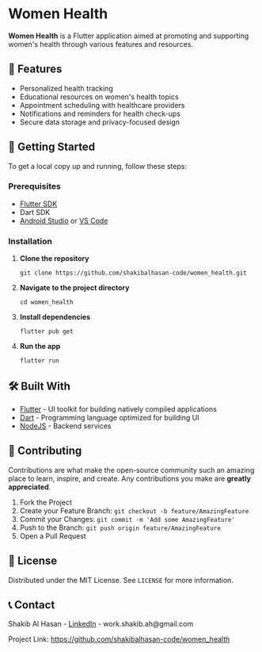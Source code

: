 <!DOCTYPE html>
<html lang="en">
<head>
  <meta charset="UTF-8">
  <title>Women Health App</title>
</head>
<body>

<h1>Women Health</h1>

<p><strong>Women Health</strong> is a Flutter application aimed at promoting and supporting women's health through various features and resources.</p>

<h2>🧰 Features</h2>
<ul>
  <li>Personalized health tracking</li>
  <li>Educational resources on women's health topics</li>
  <li>Appointment scheduling with healthcare providers</li>
  <li>Notifications and reminders for health check-ups</li>
  <li>Secure data storage and privacy-focused design</li>
</ul>

<h2>🚀 Getting Started</h2>
<p>To get a local copy up and running, follow these steps:</p>

<h3>Prerequisites</h3>
<ul>
  <li><a href="https://flutter.dev/docs/get-started/install">Flutter SDK</a></li>
  <li>Dart SDK</li>
  <li><a href="https://developer.android.com/studio">Android Studio</a> or <a href="https://code.visualstudio.com/">VS Code</a></li>
</ul>

<h3>Installation</h3>
<ol>
  <li><strong>Clone the repository</strong>
    <pre><code>git clone https://github.com/shakibalhasan-code/women_health.git</code></pre>
  </li>
  <li><strong>Navigate to the project directory</strong>
    <pre><code>cd women_health</code></pre>
  </li>
  <li><strong>Install dependencies</strong>
    <pre><code>flutter pub get</code></pre>
  </li>
  <li><strong>Run the app</strong>
    <pre><code>flutter run</code></pre>
  </li>
</ol>


<h2>🛠️ Built With</h2>
<ul>
  <li><a href="https://flutter.dev/">Flutter</a> - UI toolkit for building natively compiled applications</li>
  <li><a href="https://dart.dev/">Dart</a> - Programming language optimized for building UI</li>
  <li><a href="https://nodejs.org/en">NodeJS</a> - Backend services</li>
</ul>

<h2>🤝 Contributing</h2>
<p>Contributions are what make the open-source community such an amazing place to learn, inspire, and create. Any contributions you make are <strong>greatly appreciated</strong>.</p>
<ol>
  <li>Fork the Project</li>
  <li>Create your Feature Branch: <code>git checkout -b feature/AmazingFeature</code></li>
  <li>Commit your Changes: <code>git commit -m 'Add some AmazingFeature'</code></li>
  <li>Push to the Branch: <code>git push origin feature/AmazingFeature</code></li>
  <li>Open a Pull Request</li>
</ol>

<h2>📄 License</h2>
<p>Distributed under the MIT License. See <code>LICENSE</code> for more information.</p>

<h2>📞 Contact</h2>
<p>Shakib Al Hasan - <a href="https://www.linkedin.com/in/shakibalhasan-code">LinkedIn</a> - work.shakib.ah@gmail.com</p>
<p>Project Link: <a href="https://github.com/shakibalhasan-code/women_health">https://github.com/shakibalhasan-code/women_health</a></p>

</body>
</html>
